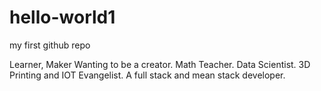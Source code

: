 # hello-world1
my first github repo

Learner, Maker Wanting to be a creator. Math Teacher. Data Scientist. 3D Printing and IOT Evangelist. A full stack and mean stack developer.
